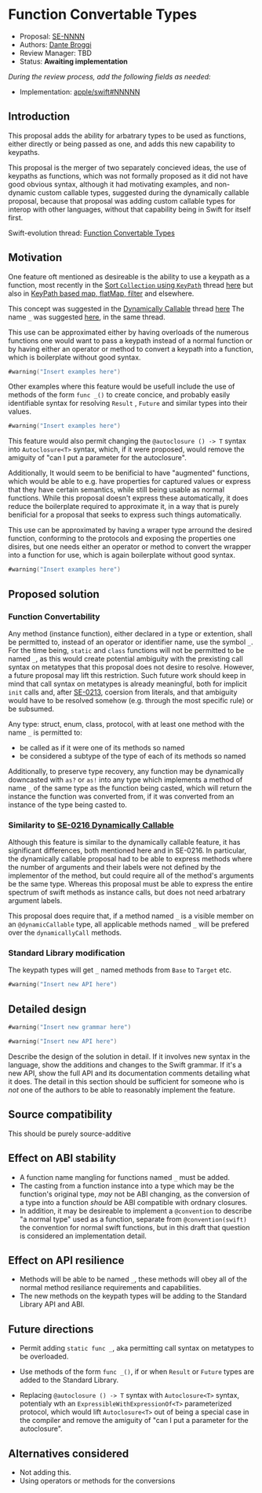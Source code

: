 # Function Convertable Types

* Proposal: [SE-NNNN](NNNN-function-convertable.md)
* Authors: [Dante Broggi](https://github.com/dante-broggi)<!--, [Author 2](https://github.com/swiftdev)-->
* Review Manager: TBD
* Status: **Awaiting implementation**

*During the review process, add the following fields as needed:*

* Implementation: [apple/swift#NNNNN](https://github.com/apple/swift/pull/NNNNN)
<!--* Decision Notes: [Rationale](https://forums.swift.org/), [Additional Commentary](https://forums.swift.org/)-->
<!--* Bugs: [SR-NNNN](https://bugs.swift.org/browse/SR-NNNN), [SR-MMMM](https://bugs.swift.org/browse/SR-MMMM)-->
<!--* Previous Revision: [1](https://github.com/apple/swift-evolution/blob/...commit-ID.../proposals/NNNN-filename.md)-->
<!--* Previous Proposal: [SE-XXXX](XXXX-filename.md)-->

## Introduction

This proposal adds the ability for arbatrary types to be used as functions, either directly or being passed as one, and adds this new capability to keypaths.

This proposal is the merger of two separately concieved ideas, the use of keypaths as functions, which <!--, I believe, -->was not formally proposed as it did not have good obvious syntax, although it had motivating examples, and non-dynamic custom callable types, suggested during the dynamically callable proposal, because that proposal was adding custom callable types for interop with other languages, without that capability being in Swift for itself first.

Swift-evolution thread: [Function Convertable Types](https://forums.swift.org/)

## Motivation

One feature oft mentioned as desireable is the ability to use a keypath as a function, most recently in the [Sort `Collection` using `KeyPath`](https://forums.swift.org/t/sort-collection-using-keypath/14554) thread [here](https://forums.swift.org/t/sort-collection-using-keypath/14554/2) but also in [KeyPath based map, flatMap, filter](https://forums.swift.org/t/pitch-keypath-based-map-flatmap-filter/6266) and elsewhere.

This concept was suggested in the [Dynamically Callable](https://forums.swift.org/t/se-0216-user-defined-dynamically-callable-types/13615) thread [here](https://forums.swift.org/t/se-0216-user-defined-dynamically-callable-types/13615/5)
The name `_` was suggested [here](https://forums.swift.org/t/se-0216-user-defined-dynamically-callable-types/13615/51), in the same thread.


This use can be approximated either by having overloads of the numerous functions one would want to pass a keypath instead of a normal function or by having either an operator or method to convert a keypath into a function, which is boilerplate without good syntax.

```swift
#warning("Insert examples here")
```

Other examples where this feature would be usefull include the use of methods of the form `func _()` to create concice, and probably easily identifiable <!-- FIXME: word choice -->syntax for resolving `Result` , `Future` and similar types into their values.

```swift
#warning("Insert examples here")
```

This feature would also permit changing the `@autoclosure () -> T` syntax into `Autoclosure<T>` syntax, which, if it were proposed, would remove the amiguity of "can I put a parameter for the autoclosure".

Additionally, It would seem to be benificial to have  "augmented" functions, which would be able to e.g. have properties for captured values or express that they have certain semantics, while still being usable as normal functions.
While this proposal doesn't express these automatically, it does reduce the boilerplate required to approximate it, in a way that is purely benificial for a proposal that seeks to express such things automatically. 

This use can be approximated by having a wraper type arround the desired function, conforming to the protocols and exposing the properties one disires, but one needs either an operator or method to convert the wrapper into a function for use, which is again boilerplate without good syntax.

<!--Finally, this feature would potentially permit features like pure functions and compiler evaluatable functions to be expressed as compiler generated protocols instead of `@attribute`s if desired. -->

```swift
#warning("Insert examples here")
```

## Proposed solution

### Function Convertability

Any method (instance function), either declared in a type or extention, shall be permitted to, instead of an operator or identifier name, use the symbol `_`. 
For the time being, `static` and `class` functions will not be permitted to be named `_`, as this would create potential ambiguity with the prexisting call syntax on metatypes that this proposal does not desire to resolve. However, a future proposal may lift this restriction. Such future work should keep in mind that call syntax on metatypes is already meaningful, both for implicit `init` calls and, after [SE-0213](https://github.com/apple/swift-evolution/blob/master/proposals/0213-literal-init-via-coercion.md), coersion from literals, and that ambiguity would have to be resolved somehow (e.g. through the most specific rule) or be subsumed.

Any type: struct, enum, class, protocol, with at least one method with the name `_` is permitted to:
* be called as if it were one of its methods so named
* be considered a subtype of the type of each of its methods so named

Additionally, to preserve type recovery, any function may be dynamically downcasted with `as?` or `as!` into any type which implements a method of name `_` of the same type as the function being casted, which will return the instance the function was converted from, if it was converted from an instance of the type being casted to.

### Similarity to [SE-0216 Dynamically Callable](https://github.com/apple/swift-evolution/blob/master/proposals/0216-dynamic-callable.md)
Although this feature is similar to the dynamically callable feature, it has significant differences, both mentioned here and in SE-0216. 
In particular, the dynamically callable proposal had to be able to express methods where the number of arguments and their labels were not defined by the implementor of the method, but could require all of the method's arguments be the same type. Whereas this proposal must be able to express the entire spectrum of swift methods as instance calls, but does not need arbatrary argument labels.

This proposal does require that, if a method named `_` is a visible member on an `@dynamicCallable` type, all applicable methods named `_`  will be prefered over the `dynamicallyCall` methods.

### Standard Library modification

The keypath types will get `_` named methods from `Base` to `Target` etc. 

```swift
#warning("Insert new API here")
```

## Detailed design

```swift
#warning("Insert new grammar here")

#warning("Insert new API here")
```

Describe the design of the solution in detail. If it involves new
syntax in the language, show the additions and changes to the Swift
grammar. If it's a new API, show the full API and its documentation
comments detailing what it does. The detail in this section should be
sufficient for someone who is *not* one of the authors to be able to
reasonably implement the feature.

## Source compatibility

This should be purely source-additive

## Effect on ABI stability

* A function name mangling for functions named `_` must be added.
* The casting from a function instance into a type which may be the function's original type, *may* not be ABI changing, as the conversion of a type into a function *should* be ABI compatible with ordnary closures.
* In addition, it may be desireable to implement a `@convention`  to describe "a normal type" used as a function, separate from `@convention(swift)` the convention for normal swift functions, but in this draft that question is considered an implementation detail.

## Effect on API resilience

* Methods will be able to be named `_`, these methods will obey all of the normal method resiliance requirements and capabilities.
* The new methods on the keypath types will be adding to the Standard Library API and ABI.

## Future directions

* Permit adding `static func _`, aka permitting call syntax on metatypes to be overloaded.

* Use methods of the form `func _()`, if or when `Result` or `Future` types are added to the Standard Library.

* Replacing  `@autoclosure () -> T` syntax with `Autoclosure<T>` syntax, potentialy wth an `ExpressibleWithExpressionOf<T>` parameterized protocol, which would lift `Autoclosure<T>` out of being a special case in the compiler and remove the amiguity of "can I put a parameter for the autoclosure".

## Alternatives considered

* Not adding this.
* Using operators or methods for the conversions

